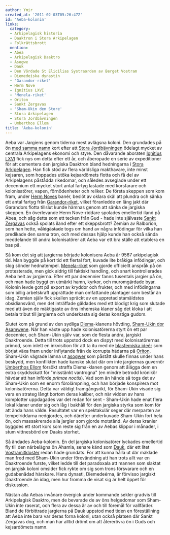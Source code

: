 ```yaml
---
author: Ymir
created_at: '2011-02-03T05:26:47Z'
id: 'Aeba-kolonin'
links:
  category:
  - Arkipelagisk historia
  - Daaktron i Stora Arkipelagen
  - Folkrättsbrott
  mention:
  - Abea
  - Arkipelagisk Daaktro
  - Asogwe
  - Dauk
  - Den Vördade St Elicilias Systraorden av Berget Vostram
  - Diemedeiska dynastin
  - 'Garandor-riket'
  - Herm Nove
  - Ignitius LXVI
  - 'Menela-riket'
  - Oriton
  - Sankt Zergavas
  - 'Sham-Ukin den Store'
  - Stora Arkipelagen
  - Stora Jordbävningen
  - Umberthos Ellom
title: 'Aeba-kolonin'
---
```


Aeba var Jargiens genom tiderna mest avlägsna koloni. Den grundades på ön [med samma namn] kort
efter att [Stora Jordbävningen] ödelagt mycket av centrala Arkipelagens ekonomi och styre. Den
dåvarande aboraten [Ignitius LXVI] fick nys om detta efter ett år, och åberopade en serie av
expeditioner för att cementera den jargiska Daaktron bland hedningarna i [Stora Arkipelagen]. Han
fick stöd av flera världsliga makthavare, inte minst kejsaren, som hoppades utöka kejsardömets
flotta och få del av Arkipelagens påstådda rikedomar, och således avseglade under ett decennium ett
mycket stort antal fartyg lastade med korsfarare och kolonisatörer, vapen, förnödenheter och
reliker. De första skeppen som kom fram, under [Herm Noves] banér, beslöt av oklara skäl att plundra
och sänka ett antal fartyg från [Garandor-riket], vilket föranledde en lång jakt där Garandors
flotta tillslut kunde hämnas genom att sänka de jargiska skeppen. En överlevande Herm Nove-riddare
spolades emellertid iland på Abea, och såg detta som ett tecken från Gud - hade inte självaste
[Sankt Zergavas] också spolats iland efter ett skeppsbrott? Zemian av Ralborion, som han hette,
<s>våldgästade</s> togs om hand av några infödingar för vilka han predikade den sanna tron, och med
dessas hjälp kunde han också sända meddelande till andra kolonisatörer att Aeba var ett bra ställe
att etablera en bas på.

Så kom det sig att jargierna började kolonisera Aeba år 9567 arkipelagisk tid. Man byggde på kort
tid ett flertal fort, kuvade lite bråkiga infödingar, och slog sönder hednatempel. [Menela-riket]
som gjorde officiellt anspråk på ön protesterade, men gick aldrig till faktiskt handling, och snart
kontrollerades Aeba helt av jargierna. Efter ett par decennier fanns tusentals jargier på ön, och
man hade byggt en utmärkt hamn, kyrkor, och muromgärdade byar. Kolonin levde gott på export av
kryddor och frukter, och med infödingarna som billig arbetskraft upprättade man omfattande plantager
som består än idag. Zemian själv fick skallen spräckt av en uppretad stamäldstes obsidiansvärd, men
det inträffade gäldades med ett blodigt krig som slutade med att även de mäktigaste av öns inhemska
klaner såg det kloka i att betala tribut till jargierna och underkasta sig deras konstiga gudom.

Slutet kom på grund av den sydliga [Diema]-klanens hövding, [Sham-Ukin dor Asamwene]. När han växte
upp hade kolonisatörerna styrt ön ett par decennier, och Sham-Ukin själv var, som de flesta andra,
jargiskt Daaktroende. Detta till trots uppstod dock en dispyt med kolonisatörernas primod, som
inlett en inkvisition för att ta itu med de [blasfemiska ideér] som börjat växa fram under
inflytande från de korrupta hädarna på [Oriton]. Sham-Ukin vägrade lämna ut [asogwer] som påstått
skulle finnas under hans beskydd, men konflikten hade kanske slutat där om inte jargiernas guvernör
[Umberthos Ellom] försökt straffa Diema-klanen genom att ålägga dem en extra skyddsskatt för
"misstänkt vantrogna" (en mindre betrodd krönikör hävdar att han införde *primae noctis*). Vad som
än hände så togs det av Sham-Ukin som en enorm förolämpning, och han började konspirera mot
kolonisatörerna. Detta var väldigt framgångsrikt, för Sham-Ukin visade sig vara en strateg långt
bortom deras kaliber, och när vidden av hans komplotter uppdagades var det redan för sent -
Sham-Ukin hade enat flera lokal klaner under sig och låg i bakhåll för den jargiska styrka som kom
för att ända hans välde. Resultatet var en spektakulär seger där merparten av tempelriddarna
nedgjordes, och därefter underkuvade Sham-Ukin fort hela ön, och massakrerade alla jargier som
gjorde motstånd. Av deras kranier byggdes ett stort kors som reste sig från en av Aebas klippor i
månader, i stum vittnesbörd om Daaks storhet.

Så ändades Aeba-kolonin. En del jargiska kolonisatörer lyckades emellertid fly till den närbelägna
ön Ahamla, senare känd som [Dauk], där ett litet [Vostramitkloster] redan hade grundats. För att
kunna hålla ut där mäklade man fred med Sham-Ukin under förevändning att han trots allt var en
Daaktroende furste, vilket ledde till det paradoxala att mannen som slaktat en jargisk koloni
omsider fick rykte om sig som trons försvarare och en gudabenådad härskare. Hans dynasti,
Diemedeérna, är förvisso jargiskt Daaktroende än idag, men hur fromma de visat sig är helt öppet för
diskussion.

Nästan alla Aebas invånare övergick under kommande sekler gradvis till Arkipelagisk Daaktro, men de
bevarade de av öns helgedomar som Sham-Ukin inte raserat, och flera av dessa är av och till föremål
för vallfärder. Bland de förbittrade jargierna på Dauk uppstod med tiden en föreställning att Aeba
inte bara var deras forna koloni, utan också platsen där Sankt Zergavas dog, och man har alltid
drömt om att återerövra ön i Guds och kejsardömets namn.

  [med samma namn]: Abea
  [Stora Jordbävningen]: Stora_Jordbävningen
  [Ignitius LXVI]: Ignitius_LXVI
  [Stora Arkipelagen]: Stora_Arkipelagen
  [Herm Noves]: Herm_Nove
  [Garandor-riket]: Garandor-riket
  [Sankt Zergavas]: Sankt_Zergavas
  [Menela-riket]: Menela-riket
  [Diema]: Diemedeiska_dynastin
  [Sham-Ukin dor Asamwene]: Sham-Ukin_den_Store
  [blasfemiska ideér]: Arkipelagisk_Daaktro
  [Oriton]: Oriton
  [asogwer]: Asogwe
  [Umberthos Ellom]: Umberthos_Ellom
  [Dauk]: Dauk
  [Vostramitkloster]: Den_Vördade_St_Elicilias_Systraorden_av_Berget_Vostram